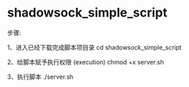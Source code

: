 # shadowsock_simple_script

步骤:

1、进入已经下载完成脚本项目录
cd shadowsock_simple_script

2、给脚本赋予执行权限 (execution)
chmod +x server.sh

3、执行脚本
./server.sh
